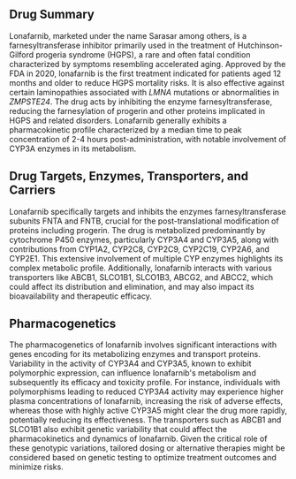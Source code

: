 ## Drug Summary
Lonafarnib, marketed under the name Sarasar among others, is a farnesyltransferase inhibitor primarily used in the treatment of Hutchinson-Gilford progeria syndrome (HGPS), a rare and often fatal condition characterized by symptoms resembling accelerated aging. Approved by the FDA in 2020, lonafarnib is the first treatment indicated for patients aged 12 months and older to reduce HGPS mortality risks. It is also effective against certain laminopathies associated with _LMNA_ mutations or abnormalities in _ZMPSTE24_. The drug acts by inhibiting the enzyme farnesyltransferase, reducing the farnesylation of progerin and other proteins implicated in HGPS and related disorders. Lonafarnib generally exhibits a pharmacokinetic profile characterized by a median time to peak concentration of 2-4 hours post-administration, with notable involvement of CYP3A enzymes in its metabolism.

## Drug Targets, Enzymes, Transporters, and Carriers
Lonafarnib specifically targets and inhibits the enzymes farnesyltransferase subunits FNTA and FNTB, crucial for the post-translational modification of proteins including progerin. The drug is metabolized predominantly by cytochrome P450 enzymes, particularly CYP3A4 and CYP3A5, along with contributions from CYP1A2, CYP2C8, CYP2C9, CYP2C19, CYP2A6, and CYP2E1. This extensive involvement of multiple CYP enzymes highlights its complex metabolic profile. Additionally, lonafarnib interacts with various transporters like ABCB1, SLCO1B1, SLCO1B3, ABCG2, and ABCC2, which could affect its distribution and elimination, and may also impact its bioavailability and therapeutic efficacy.

## Pharmacogenetics
The pharmacogenetics of lonafarnib involves significant interactions with genes encoding for its metabolizing enzymes and transport proteins. Variability in the activity of CYP3A4 and CYP3A5, known to exhibit polymorphic expression, can influence lonafarnib's metabolism and subsequently its efficacy and toxicity profile. For instance, individuals with polymorphisms leading to reduced CYP3A4 activity may experience higher plasma concentrations of lonafarnib, increasing the risk of adverse effects, whereas those with highly active CYP3A5 might clear the drug more rapidly, potentially reducing its effectiveness. The transporters such as ABCB1 and SLCO1B1 also exhibit genetic variability that could affect the pharmacokinetics and dynamics of lonafarnib. Given the critical role of these genotypic variations, tailored dosing or alternative therapies might be considered based on genetic testing to optimize treatment outcomes and minimize risks.